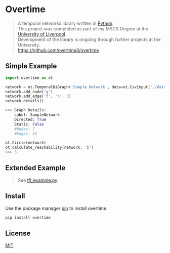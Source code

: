 # Overtime
> A temporal networks library written in [Python](https://www.python.org/).  
> This project was completed as part of my MSCS Degree at the [University of Liverpool](https://www.liverpool.ac.uk/).  
> Development of the library is ongoing through further projects at the University.  
> https://github.com/overtime3/overtime


## Simple Example
```python
import overtime as ot

network = ot.TemporalDiGraph('Sample Network', data=ot.CsvInput('./data/network.csv'))
network.add_node('g')
network.add_edge('f', 'h', 3)
network.details()

>>>	Graph Details: 
	Label: SampleNetwork 
	Directed: True 
	Static: False
	#Nodes: 7 
	#Edges: 15

ot.Circle(network)
ot.calculate_reachability(network, 'b')
>>> 5
```



## Extended Example
> See [tfl_example.py](https://github.com/soca-git/COMP702-Temporal-Networks-Library/blob/master/tfl_example.py).


## Install

Use the package manager [pip](https://pip.pypa.io/en/stable/) to install overtime.

```bash
pip install overtime
```


## License

[MIT](https://choosealicense.com/licenses/mit/)
